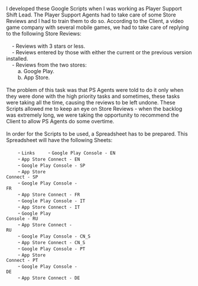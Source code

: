 I developed these Google Scripts when I was working as Player Support Shift Lead. The Player Support Agents had to take care of some Store Reviews and I had to train them to do so. According to the Client, a video game company with several mobile games, we had to take care of replying to the following Store Reviews:
<br /><br />
&nbsp;&nbsp;&nbsp;&nbsp;- Reviews with 3 stars or less.<br />
&nbsp;&nbsp;&nbsp;&nbsp;- Reviews entered by those with either the current or the previous version installed.<br />
&nbsp;&nbsp;&nbsp;&nbsp;- Reviews from the two stores: <br />
&nbsp;&nbsp;&nbsp;&nbsp;&nbsp;&nbsp;&nbsp;&nbsp;a. Google Play.<br />
&nbsp;&nbsp;&nbsp;&nbsp;&nbsp;&nbsp;&nbsp;&nbsp;b. App Store. 
<br /><br />
The problem of this task was that PS Agents were told to do it only when they were done with the high priority tasks and sometimes, these tasks were taking all the time, causing the reviews to be left undone. These Scripts allowed me to keep an eye on Store Reviews - when the backlog was extremely long, we were taking the opportunity to recommend the Client to allow PS Agents do some overtime.
<br /><br />
In order for the Scripts to be used, a Spreadsheet has to be prepared. This Spreadsheet will have the following Sheets:<br /><br />
&nbsp;&nbsp;&nbsp;&nbsp;&nbsp;&nbsp;&nbsp;&nbsp;- <code>Links</code>
&nbsp;&nbsp;&nbsp;&nbsp;&nbsp;&nbsp;&nbsp;&nbsp;- <code>Google Play Console - EN</code><br />
&nbsp;&nbsp;&nbsp;&nbsp;&nbsp;&nbsp;&nbsp;&nbsp;- <code>App Store Connect - EN</code><br />
&nbsp;&nbsp;&nbsp;&nbsp;&nbsp;&nbsp;&nbsp;&nbsp;- <code>Google Play Console - SP</code><br />
&nbsp;&nbsp;&nbsp;&nbsp;&nbsp;&nbsp;&nbsp;&nbsp;- <code>App Store Connect - SP</code><br />
&nbsp;&nbsp;&nbsp;&nbsp;&nbsp;&nbsp;&nbsp;&nbsp;- <code>Google Play Console - FR</code><br />
&nbsp;&nbsp;&nbsp;&nbsp;&nbsp;&nbsp;&nbsp;&nbsp;- <code>App Store Connect - FR</code><br />
&nbsp;&nbsp;&nbsp;&nbsp;&nbsp;&nbsp;&nbsp;&nbsp;- <code>Google Play Console - IT</code><br />
&nbsp;&nbsp;&nbsp;&nbsp;&nbsp;&nbsp;&nbsp;&nbsp;- <code>App Store Connect - IT</code><br />
&nbsp;&nbsp;&nbsp;&nbsp;&nbsp;&nbsp;&nbsp;&nbsp;- <code>Google Play Console - RU</code><br />
&nbsp;&nbsp;&nbsp;&nbsp;&nbsp;&nbsp;&nbsp;&nbsp;- <code>App Store Connect - RU</code><br />
&nbsp;&nbsp;&nbsp;&nbsp;&nbsp;&nbsp;&nbsp;&nbsp;- <code>Google Play Console - CN_S</code><br />
&nbsp;&nbsp;&nbsp;&nbsp;&nbsp;&nbsp;&nbsp;&nbsp;- <code>App Store Connect - CN_S</code><br />
&nbsp;&nbsp;&nbsp;&nbsp;&nbsp;&nbsp;&nbsp;&nbsp;- <code>Google Play Console - PT</code><br />
&nbsp;&nbsp;&nbsp;&nbsp;&nbsp;&nbsp;&nbsp;&nbsp;- <code>App Store Connect - PT</code><br />
&nbsp;&nbsp;&nbsp;&nbsp;&nbsp;&nbsp;&nbsp;&nbsp;- <code>Google Play Console - DE</code><br />
&nbsp;&nbsp;&nbsp;&nbsp;&nbsp;&nbsp;&nbsp;&nbsp;- <code>App Store Connect - DE</code><br />


